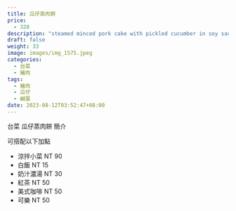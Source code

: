 ```yaml
---
title: 瓜仔蒸肉餅
price:
  - 320
description: "steamed minced pork cake with pickled cucumber in soy sauce "
draft: false
weight: 33
image: images/img_1575.jpeg
categories:
  - 台菜
  - 豬肉
tags:
  - 豬肉
  - 瓜仔
  - 鹹蛋
date: 2023-08-12T03:52:47+08:00
---
```


台菜 瓜仔蒸肉餅 簡介

可搭配以下加點

- 涼拌小菜  NT 90
- 白飯 NT 15
- 奶汁濃湯 NT 30
- 紅茶  NT 50
- 美式咖啡 NT 50
- 可樂 NT 50
